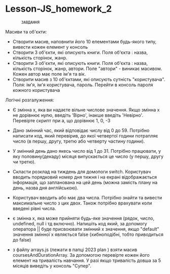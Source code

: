 # Lesson-JS_homework_2

           ЗАВДАННЯ
Масиви та об'єкти:
- Створити масив, наповнити його 10 елементами будь-якого типу, вивести кожен елемент у консоль
- Створити 3 об'єкти, які описують книги. Поля об'єкта : назва, кількість сторінок, жанр.
- Створити 3 об'єкти, які описують книги. Поля об'єкта : назва, кількість сторінок, жанр, автори. Поле "автори" - виникає масивом. Кожен автор має поле ім'я та вік.
- Створити масив з 10 об'єктами, які описують сутність "користувача". Поля: ім'я, ім'я користувача, пароль. Перейти в консоль пароля кожного користувача


Логічні розгалуження:
- Є змінна х, яка ви надаєте вільне числове значення.
  Якщо змінна x не дорівнює нулю, введіть 'Вірно', інакше введіть 'Невірно'. Перевірте скрипт при a, що дорівнює 1, 0, -3
- Дано змінний час, який відповідає числу від 0 до 59. Потрібно написати код, який перевірив, до якої четвертої години потрапляє число
  (в першу, другу, третю або четверту частину години).
- У змінний день дано якесь число від 1 до 31. Потрібно працювати, у яку половину(декаду) місяця випускається це число (у першу, другу чи третю).
- Скласти розклад на тиждень для домопоги switch. Користувач вводить порядковий номер дня тижня і на екрані відображається інформація, що запланована на цей день (можна замість плану на день, назва дня англійською).
- Користувач вводить або має два числа.
  Потрібно знайти та вивести максимальне число з цих двох.
  Також потрібно врахувати коли введені рівні числа.

- є змінна х, яка може прийняти будь-яке значення (рядок, число, undefined, null і тд включно). Напишіть код який,
  за допомогу оператора || буде присвоювати змінний х значення, якщо "default" значення змінної х являється false (хибноподібні, тобто приводиться до false)


- з файлу arrays.js (лежати в папці 2023 plan ) взяти масив coursesAndDurationArray. За допомогою перевірте кожен його елемент на тривалість навчання. У разі якщо тривалість довша за 5 місяців виведіть у консоль "Супер".
